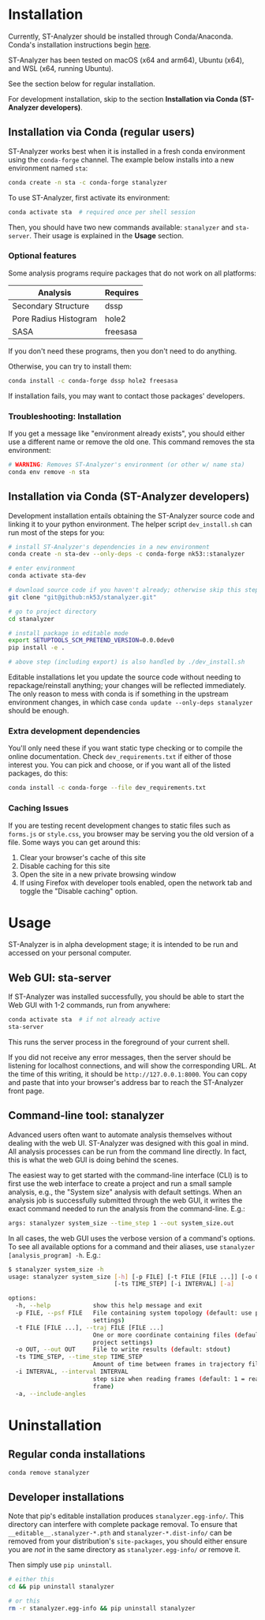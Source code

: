 # Installation

Currently, ST-Analyzer should be installed through Conda/Anaconda. Conda's installation instructions begin [here](https://docs.conda.io/projects/conda/en/latest/user-guide/install/index.html).

ST-Analyzer has been tested on macOS (x64 and arm64), Ubuntu (x64), and WSL (x64, running Ubuntu).

See the section below for regular installation.

For development installation, skip to the section __Installation via Conda (ST-Analyzer developers)__.

## Installation via Conda (regular users)

ST-Analyzer works best when it is installed in a fresh conda environment using the `conda-forge` channel. The example below installs into a new environment named `sta`:

```bash
conda create -n sta -c conda-forge stanalyzer
```

To use ST-Analyzer, first activate its environment:

```bash
conda activate sta  # required once per shell session
```

Then, you should have two new commands available: `stanalyzer` and `sta-server`. Their usage is explained in the __Usage__ section.

### Optional features

Some analysis programs require packages that do not work on all platforms:

| Analysis              | Requires |
|-----------------------|----------|
| Secondary Structure   |   dssp   |
| Pore Radius Histogram |   hole2  |
| SASA                  | freesasa |

If you don't need these programs, then you don't need to do anything.

Otherwise, you can try to install them:

```bash
conda install -c conda-forge dssp hole2 freesasa
```

If installation fails, you may want to contact those packages' developers.

### Troubleshooting: Installation
If you get a message like "environment already exists", you should either use a different name or remove the old one. This command removes the sta environment:

```bash
# WARNING: Removes ST-Analyzer's environment (or other w/ name sta)
conda env remove -n sta
```

## Installation via Conda (ST-Analyzer developers)

Development installation entails obtaining the ST-Analyzer source code and linking it to your python environment. The helper script `dev_install.sh` can run most of the steps for you:

```bash
# install ST-Analyzer's dependencies in a new environment
conda create -n sta-dev --only-deps -c conda-forge nk53::stanalyzer

# enter environment
conda activate sta-dev

# download source code if you haven't already; otherwise skip this step
git clone "git@github:nk53/stanalyzer.git"

# go to project directory
cd stanalyzer

# install package in editable mode
export SETUPTOOLS_SCM_PRETEND_VERSION=0.0.0dev0
pip install -e .

# above step (including export) is also handled by ./dev_install.sh
```

Editable installations let you update the source code without needing to repackage/reinstall anything; your changes will be reflected immediately. The only reason to mess with conda is if something in the upstream environment changes, in which case `conda update --only-deps stanalyzer` should be enough.

### Extra development dependencies

You'll only need these if you want static type checking or to compile the online documentation. Check `dev_requirements.txt` if either of those interest you. You can pick and choose, or if you want all of the listed packages, do this:

```bash
conda install -c conda-forge --file dev_requirements.txt
```

### Caching Issues

If you are testing recent development changes to static files such as `forms.js` or `style.css`, you browser may be serving you the old version of a file. Some ways you can get around this:
1. Clear your browser's cache of this site
2. Disable caching for this site
3. Open the site in a new private browsing window
4. If using Firefox with developer tools enabled, open the network tab and toggle the "Disable caching" option.

# Usage

ST-Analyzer is in alpha development stage; it is intended to be run and accessed on your personal computer.

## Web GUI: sta-server

If ST-Analyzer was installed successfully, you should be able to start the Web GUI with 1-2 commands, run from anywhere:

```bash
conda activate sta  # if not already active
sta-server
```

This runs the server process in the foreground of your current shell.

If you did not receive any error messages, then the server should be listening for localhost connections, and will show the corresponding URL. At the time of this writing, it should be `http://127.0.0.1:8000`. You can copy and paste that into your browser's address bar to reach the ST-Analyzer front page.

## Command-line tool: stanalyzer

Advanced users often want to automate analysis themselves without dealing with the web UI. ST-Analyzer was designed with this goal in mind. All analysis processes can be run from the command line directly. In fact, this is what the web GUI is doing behind the scenes.

The easiest way to get started with the command-line interface (CLI) is to first use the web interface to create a project and run a small sample analysis, e.g., the "System size" analysis with default settings. When an analysis job is successfully submitted through the web GUI, it writes the exact command needed to run the analysis from the command-line. E.g.:

```bash
args: stanalyzer system_size --time_step 1 --out system_size.out
```

In all cases, the web GUI uses the verbose version of a command's options. To see all available options for a command and their aliases, use `stanalyzer [analysis_program] -h`. E.g.:

```bash
$ stanalyzer system_size -h
usage: stanalyzer system_size [-h] [-p FILE] [-t FILE [FILE ...]] [-o OUT]
                              [-ts TIME_STEP] [-i INTERVAL] [-a]

options:
  -h, --help            show this help message and exit
  -p FILE, --psf FILE   File containing system topology (default: use project
                        settings)
  -t FILE [FILE ...], --traj FILE [FILE ...]
                        One or more coordinate containing files (default: use
                        project settings)
  -o OUT, --out OUT     File to write results (default: stdout)
  -ts TIME_STEP, --time_step TIME_STEP
                        Amount of time between frames in trajectory files
  -i INTERVAL, --interval INTERVAL
                        step size when reading frames (default: 1 = read every
                        frame)
  -a, --include-angles
```

# Uninstallation

## Regular conda installations

```bash
conda remove stanalyzer
```

## Developer installations

Note that pip's editable installation produces `stanalyzer.egg-info/`. This directory can interfere with complete package removal. To ensure that `__editable__.stanalyzer-*.pth` and `stanalyzer-*.dist-info/` can be removed from your distribution's `site-packages`, you should either ensure you are *not* in the same directory as `stanalyzer.egg-info/` *or* remove it.

Then simply use `pip uninstall`.

```bash
# either this
cd && pip uninstall stanalyzer

# or this
rm -r stanalyzer.egg-info && pip uninstall stanalyzer
```
